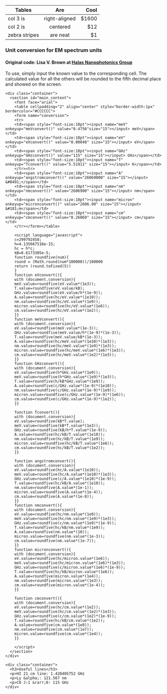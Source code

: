 | Tables        | Are           | Cool  |
| ------------- |:-------------:| -----:|
| col 3 is      | right-aligned | $1600 |
| col 2 is      | centered      |   $12 |
| zebra stripes | are neat      |    $1 |

<div class="container">
      <h3>Unit conversion for EM spectrum units</h3>
      <h4>Original code: Lisa V. Brown at <a href="http://halas.rice.edu/conversions">Halas Nanophotonics Group</a></h4>
      To use, simply input the known value to the corresponding cell. The calculated value for all the others will be rounded to the fifth 
      decimal place and showed on the screen.
    </div>
    
    <div class="container">
      <section id="main_content">
        <font face="arial">
        <table cellpadding="2" align="center" style="border-width:1px" bordercolor="#CCCCCC">
        <form name="conversion">
        <tr>
        <td><span style="font-size:10pt"><input name="meV" onkeyup="meVconvert()" value="0.4756"size="15"></input> meV</span></td>
        <td><span style="font-size:10pt"><input name="eV" onkeyup="eVconvert()" value="0.00048" size="15"></input> eV</span></td>
        <td><span style="font-size:10pt"><input name="GHz" onkeyup="GHzconvert()" value="115" size="15"></input> GHz</span></td>
        <td><span style="font-size:10pt"><input name="T" onkeyup="Tconvert()" value="5.51911" size="15"></input> K</span></td>
        </tr><tr>
        <td><span style="font-size:10pt"><input name="A" onkeyup="angstromconvert()" value="26069000" size="15"></input> &#8491;</span></td>          
        <td><span style="font-size:10pt"><input name="nm" onkeyup="nmconvert()" value="2606900" size="15"></input> nm</span></td>
        <td><span style="font-size:10pt"><input name="micron" onkeyup="micronconvert()" value="2606.90" size="15"></input> &#181;m</span></td>
        <td><span style="font-size:10pt"><input name="cm" onkeyup="cmconvert()" value="0.26069" size="15"></input> cm</span></td>
        </tr></form></table>

        <script language="javascript">
        c=299792458;
        h=4.135667516e-15;
        hc = h*c;
        kB=8.6173305e-5;
        function roundfive(num){
        round = (Math.round(num*100000))/100000
        return (round.toFixed(5))
        }
        function eVconvert(){
        with (document.conversion){
        meV.value=roundfive(eV.value*(1e3));
        T.value=roundfive(eV.value/kB);
        GHz.value=roundfive(eV.value/h*(1e-9));
        A.value=roundfive(hc/eV.value*(1e10));
        nm.value=roundfive(hc/eV.value*(1e9));
        micron.value=roundfive(hc/eV.value*(1e6));
        cm.value=roundfive(hc/eV.value*(1e2));
        }}
        function meVconvert(){
        with (document.conversion){
        eV.value=roundfive(meV.value*(1e-3));
        GHz.value=roundfive(meV.value/h*(1e-9)*(1e-3));
        T.value=roundfive(meV.value/kB*(1e-3));
        A.value=roundfive(hc/meV.value*(1e10)*(1e3));
        nm.value=roundfive(hc/meV.value*(1e9)*(1e3));
        micron.value=roundfive(hc/meV.value*(1e6)*(1e3));
        cm.value=roundfive(hc/meV.value*(1e2)*(1e3));
        }}
        function GHzconvert(){
        with (document.conversion){
        eV.value=roundfive(h*GHz.value*(1e9));
        meV.value=roundfive(h*GHz.value*(1e9)*(1e3));
        T.value=roundfive(h/kB*GHz.value*(1e9));
        A.value=roundfive(c/GHz.value*(1e-9)*(1e10));
        nm.value=roundfive(c/GHz.value*(1e-9)*(1e9));
        micron.value=roundfive(c/GHz.value*(1e-9)*(1e6));
        cm.value=roundfive(c/GHz.value*(1e-9)*(1e2));
        }}
          
        function Tconvert(){
        with (document.conversion){
        eV.value=roundfive(kB*T.value);
        meV.value=roundfive(kB*T.value*(1e3));
        GHz.value=roundfive(kB/h*T.value*(1e-9));
        A.value=roundfive(hc/kB/T.value*(1e10));
        nm.value=roundfive(hc/kB/T.value*(1e9));
        micron.value=roundfive(hc/kB/T.value*(1e6));
        cm.value=roundfive(hc/kB/T.value*(1e2));
        }}
                    
        function angstromconvert(){
        with (document.conversion){
        eV.value=roundfive(hc/A.value*(1e10));
        meV.value=roundfive(hc/A.value*(1e10)*(1e3));
        GHz.value=roundfive(c/A.value*(1e10)*(1e-9));
        T.value=roundfive(hc/kB/A.value*(1e10));
        nm.value=roundfive(A.value*(1e-1));
        micron.value=roundfive(A.value*(1e-4));
        cm.value=roundfive(A.value*(1e-8));
        }}
        function nmconvert(){
        with (document.conversion){
        eV.value=roundfive(hc/nm.value*(1e9));
        meV.value=roundfive(hc/nm.value*(1e9)*(1e3));
        GHz.value=roundfive(c/nm.value*(1e9)*(1e-9));
        T.value=roundfive(hc/kB/nm.value*(1e9));
        A.value=roundfive(nm.value*(10));
        micron.value=roundfive(nm.value*(1e-3));
        cm.value=roundfive(nm.value*(1e-7));
        }}
        function micronconvert(){
        with (document.conversion){
        eV.value=roundfive(hc/micron.value*(1e6));
        meV.value=roundfive(hc/micron.value*(1e6)*(1e3));
        GHz.value=roundfive(c/micron.value*(1e6)*(1e-9));
        T.value=roundfive(hc/kB/micron.value*(1e6));
        A.value=roundfive(micron.value*(1e4));
        nm.value=roundfive(micron.value*(1e3));
        cm.value=roundfive(micron.value*(1e-4));
        }}
          
        function cmconvert(){
        with (document.conversion){
        eV.value=roundfive(hc/cm.value*(1e2));
        meV.value=roundfive(hc/cm.value*(1e2)*(1e3));
        GHz.value=roundfive(c/cm.value*(1e2)*(1e-9));
        T.value=roundfive(hc/kB/cm.value*(1e2));
        A.value=roundfive(cm.value*(1e8));
        nm.value=roundfive(cm.value*(1e7));
        micron.value=roundfive(cm.value*(1e4));
        }}
          
        </script>
      </section>
    </div>

    <div class="container">
      <h3>Useful lines</h3>
      <p>HI 21 cm line: 1.420405752 GHz
      <p>Ly	&alpha;: 121.567 nm
      <p>CO J:1	&rarr;0: 115 GHz
    </div>
